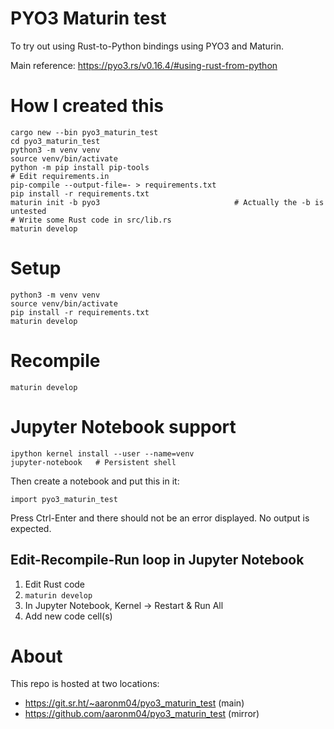 PYO3 Maturin test
=================

To try out using Rust-to-Python bindings using PYO3 and Maturin.

Main reference: https://pyo3.rs/v0.16.4/#using-rust-from-python

# How I created this

```
cargo new --bin pyo3_maturin_test
cd pyo3_maturin_test
python3 -m venv venv
source venv/bin/activate
python -m pip install pip-tools
# Edit requirements.in
pip-compile --output-file=- > requirements.txt
pip install -r requirements.txt
maturin init -b pyo3                              # Actually the -b is untested
# Write some Rust code in src/lib.rs
maturin develop
```

# Setup

```
python3 -m venv venv
source venv/bin/activate
pip install -r requirements.txt
maturin develop
```

# Recompile

```
maturin develop
```

# Jupyter Notebook support

```
ipython kernel install --user --name=venv
jupyter-notebook   # Persistent shell
```

Then create a notebook and put this in it:

```
import pyo3_maturin_test
```

Press Ctrl-Enter and there should not be an error displayed. No output is expected.

## Edit-Recompile-Run loop in Jupyter Notebook

1. Edit Rust code
2. `maturin develop`
3. In Jupyter Notebook, Kernel -> Restart & Run All
4. Add new code cell(s)

# About

This repo is hosted at two locations:

* https://git.sr.ht/~aaronm04/pyo3_maturin_test (main)
* https://github.com/aaronm04/pyo3_maturin_test (mirror)
